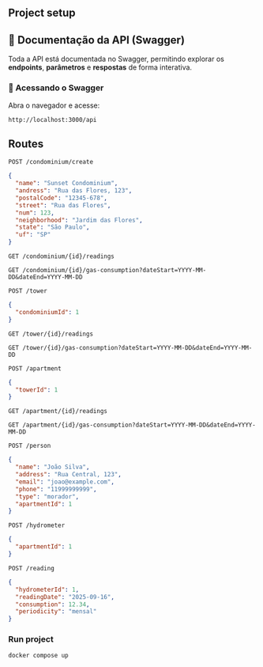 
## Project setup


## 📖 Documentação da API (Swagger)

Toda a API está documentada no Swagger, permitindo explorar os **endpoints**, **parâmetros** e **respostas** de forma interativa.

### 🔹 Acessando o Swagger

Abra o navegador e acesse:

```text
http://localhost:3000/api
```
## Routes
```http
POST /condominium/create
```
```json
{
  "name": "Sunset Condominium",
  "andress": "Rua das Flores, 123",
  "postalCode": "12345-678",
  "street": "Rua das Flores",
  "num": 123,
  "neighborhood": "Jardim das Flores",
  "state": "São Paulo",
  "uf": "SP"
}
```

```http
GET /condominium/{id}/readings
```

```http
GET /condominium/{id}/gas-consumption?dateStart=YYYY-MM-DD&dateEnd=YYYY-MM-DD
```

```http
POST /tower
```
```json
{
  "condominiumId": 1
}
```

```http
GET /tower/{id}/readings
```

```http
GET /tower/{id}/gas-consumption?dateStart=YYYY-MM-DD&dateEnd=YYYY-MM-DD
```

```http
POST /apartment
```
```json
{
  "towerId": 1
}
```

```http
GET /apartment/{id}/readings
```

```http
GET /apartment/{id}/gas-consumption?dateStart=YYYY-MM-DD&dateEnd=YYYY-MM-DD
```

```http
POST /person
```
```json
{
  "name": "João Silva",
  "address": "Rua Central, 123",
  "email": "joao@example.com",
  "phone": "11999999999",
  "type": "morador",
  "apartmentId": 1
}
```

```http
POST /hydrometer
```
```json
{
  "apartmentId": 1
}
```

```http
POST /reading
```
```json
{
  "hydrometerId": 1,
  "readingDate": "2025-09-16",
  "consumption": 12.34,
  "periodicity": "mensal"
}
```

### Run project
```bash
docker compose up
```
